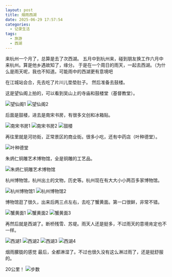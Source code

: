 ```yaml
---
layout: post
title: 烟雨西湖
date: 2025-06-29 17:57:54
categories:
  - 记录生活
tags:
  - 旅游
  - 西湖
---
```


来杭州一个月了，总算是去了次西湖。
五月中到杭州来，碰到朋友换工作六月中来杭州。算是他乡遇故知了，缘分。
于是在一个周日的雨天，一起去西湖。（为什么是雨天呢，我也不知道。可能雨中的西湖更有意境吧

在江城站会合，先去吃了片川儿垫垫肚子。
然后准备去鼓楼。

这是望仙阁上拍的，可以看到吴山上的寺庙和鼓楼堂（基督教堂）。

![望仙阁1](https://cooooing.github.io/images/记录生活/烟雨西湖/望仙阁1.jpg)
![望仙阁2](https://cooooing.github.io/images/记录生活/烟雨西湖/望仙阁2.jpg)

后面是鼓楼，进去是南宋书房，有很多文创和冰箱贴。

![南宋书房1](https://cooooing.github.io/images/记录生活/烟雨西湖/南宋书房1.jpg)
![南宋书房2](https://cooooing.github.io/images/记录生活/烟雨西湖/南宋书房2.jpg)
![鼓楼](https://cooooing.github.io/images/记录生活/烟雨西湖/鼓楼.jpg)

再往里就是河坊街，正常景区的商业街。很多小吃，还有中药店（叶种德堂）。

![叶种德堂](https://cooooing.github.io/images/记录生活/烟雨西湖/叶种德堂.jpg)

朱炳仁铜雕艺术博物馆，全是铜雕的工艺品。

![朱炳仁铜雕艺术博物馆](https://cooooing.github.io/images/记录生活/烟雨西湖/朱炳仁铜雕艺术博物馆.jpg)

杭州博物馆，杭州出土的文物，历史等。杭州现在有大大小小两百多家博物馆。

![杭州博物馆1](https://cooooing.github.io/images/记录生活/烟雨西湖/杭州博物馆1.jpg)
![杭州博物馆2](https://cooooing.github.io/images/记录生活/烟雨西湖/杭州博物馆2.jpg)

博物馆逛了很久，出来后两三点左右，去吃了蟹黄面。第一口很鲜，非常不错。

![蟹黄面1](https://cooooing.github.io/images/记录生活/烟雨西湖/蟹黄面1.jpg)
![蟹黄面2](https://cooooing.github.io/images/记录生活/烟雨西湖/蟹黄面2.jpg)
![蟹黄面3](https://cooooing.github.io/images/记录生活/烟雨西湖/蟹黄面3.jpg)

再然后就是西湖了。断桥残雪、苏堤。雨天人还是挺多，不过雨天的意境肯定也不一样。

![西湖1](https://cooooing.github.io/images/记录生活/烟雨西湖/西湖1.jpg)
![西湖2](https://cooooing.github.io/images/记录生活/烟雨西湖/西湖2.jpg)
![西湖3](https://cooooing.github.io/images/记录生活/烟雨西湖/西湖3.jpg)
![西湖4](https://cooooing.github.io/images/记录生活/烟雨西湖/西湖4.jpg)

烟雨朦胧的感觉
最后，全都淋湿了。不过也很久没有这么淋过雨了，还是挺舒服的。

20公里！
![步数](https://cooooing.github.io/images/记录生活/烟雨西湖/步数.png)
